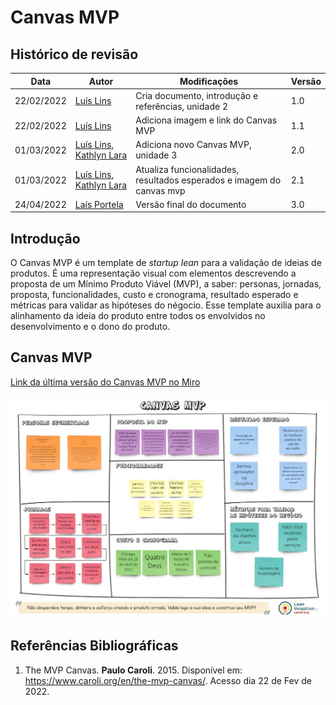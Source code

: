 # Canvas MVP

## Histórico de revisão

| Data       | Autor                                        | Modificações                      | Versão |
| ---------- | -------------------------------------------- | --------------------------------- | ------ |
| 22/02/2022 | [Luís Lins](https://github.com/luisgaboardi) | Cria documento, introdução e referências, unidade 2 | 1.0 |
| 22/02/2022 | [Luís Lins](https://github.com/luisgaboardi) | Adiciona imagem e link do Canvas MVP | 1.1 |
| 01/03/2022 | [Luís Lins](https://github.com/luisgaboardi), [Kathlyn Lara](https://github.com/klmurussi) | Adiciona novo Canvas MVP, unidade 3 | 2.0 |
| 01/03/2022 | [Luís Lins](https://github.com/luisgaboardi), [Kathlyn Lara](https://github.com/klmurussi) | Atualiza funcionalidades, resultados esperados e imagem do canvas mvp | 2.1 |
| 24/04/2022 | [Laís Portela](https://github.com/laispa) | Versão final do documento| 3.0 |

## Introdução

O Canvas MVP é um template de _startup lean_ para a validação de ideias de produtos. É uma representação visual com elementos descrevendo a proposta de um Mínimo Produto Viável (MVP), a saber: personas, jornadas, proposta, funcionalidades, custo e cronograma, resultado esperado e métricas para validar as hipóteses do négocio. Esse template auxilia para o alinhamento da ideia do produto entre todos os envolvidos no desenvolvimento e o dono do produto.

## Canvas MVP

[Link da última versão do Canvas MVP no Miro](https://miro.com/app/board/uXjVOU3NO04=/?invite_link_id=342459343443)

![Canvas MVP](../images/canvas-mvp-v2.jpg)

## Referências Bibliográficas
1. The MVP Canvas. **Paulo Caroli**. 2015. Disponível em: https://www.caroli.org/en/the-mvp-canvas/. Acesso dia 22 de Fev de 2022.
